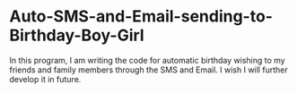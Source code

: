 # Auto-SMS-and-Email-sending-to-Birthday-Boy-Girl
In this program, I am writing the code for automatic birthday wishing to my friends and family members through the SMS and Email. I wish I will further develop it in future.
